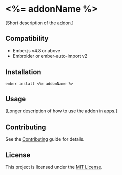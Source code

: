 # <%= addonName %>

[Short description of the addon.]

## Compatibility

- Ember.js v4.8 or above
- Embroider or ember-auto-import v2

## Installation

```
ember install <%= addonName %>
```

## Usage

[Longer description of how to use the addon in apps.]

## Contributing

See the [Contributing](CONTRIBUTING.md) guide for details.

## License

This project is licensed under the [MIT License](LICENSE.md).
